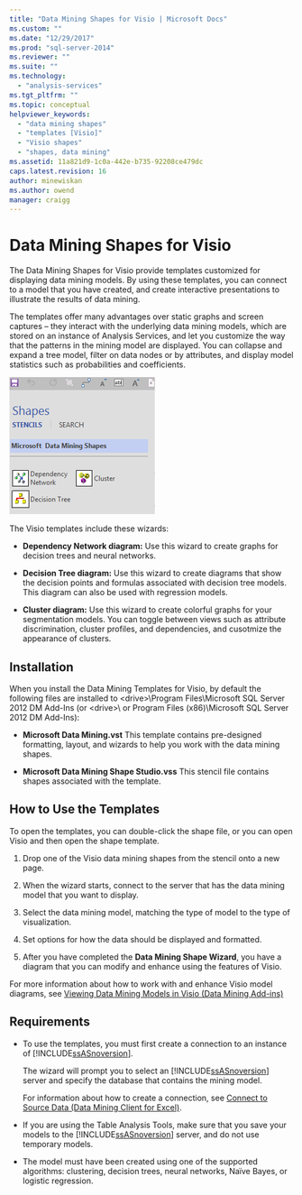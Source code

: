 ```yaml
---
title: "Data Mining Shapes for Visio | Microsoft Docs"
ms.custom: ""
ms.date: "12/29/2017"
ms.prod: "sql-server-2014"
ms.reviewer: ""
ms.suite: ""
ms.technology: 
  - "analysis-services"
ms.tgt_pltfrm: ""
ms.topic: conceptual
helpviewer_keywords: 
  - "data mining shapes"
  - "templates [Visio]"
  - "Visio shapes"
  - "shapes, data mining"
ms.assetid: 11a821d9-1c0a-442e-b735-92208ce479dc
caps.latest.revision: 16
author: minewiskan
ms.author: owend
manager: craigg
---
```

# Data Mining Shapes for Visio
  The Data Mining Shapes for Visio provide templates customized for displaying data mining models. By using these templates, you can connect to a model that you have created, and create interactive presentations to illustrate the results of data mining.  
  
 The templates offer many advantages over static graphs and screen captures – they interact with the underlying data mining models, which are stored on an instance of Analysis Services, and let you customize the way that the patterns in the mining model are displayed. You can collapse and expand a tree model, filter on data nodes or by attributes, and display model statistics such as probabilities and coefficients.  
  
 ![DM](media/dm-stencil.gif "DM")  
  
 The Visio templates include these wizards:  
  
-   **Dependency Network diagram:** Use this wizard to create graphs for decision trees and neural networks.  
  
-   **Decision Tree diagram:** Use this wizard to create diagrams that show the decision points and formulas associated with decision tree models. This diagram can also be used with regression models.  
  
-   **Cluster diagram:** Use this wizard to create colorful graphs for your segmentation models. You can toggle between views such as attribute discrimination, cluster profiles, and dependencies, and cusotmize the appearance of clusters.  
  
## Installation  
 When you install the Data Mining Templates for Visio, by default the following files are installed to \<drive>\Program Files\Microsoft SQL Server 2012 DM Add-Ins (or \<drive>\ or Program Files (x86)\Microsoft SQL Server 2012 DM Add-Ins):  
  
-   **Microsoft Data Mining.vst** This template contains pre-designed formatting, layout, and wizards to help you work with the data mining shapes.  
  
-   **Microsoft Data Mining Shape Studio.vss** This stencil file contains shapes associated with the template.  
  
## How to Use the Templates  
 To open the templates, you can double-click the shape file, or you can open Visio and then open the shape template.  
  
1.  Drop one of the Visio data mining shapes from the stencil onto a new page.  
  
2.  When the wizard starts, connect to the server that has the data mining model that you want to display.  
  
3.  Select the data mining model, matching the type of model to the type of visualization.  
  
4.  Set options for how the data should be displayed and formatted.  
  
5.  After you have completed the **Data Mining Shape Wizard**, you have a diagram that you can modify and enhance using the features of Visio.  
  
 For more information about how to work with and enhance Visio model diagrams, see [Viewing Data Mining Models in Visio &#40;Data Mining Add-ins&#41;](viewing-data-mining-models-in-visio-data-mining-add-ins.md)  
  
## Requirements  
  
-   To use the templates, you must first create a connection to an instance of [!INCLUDE[ssASnoversion](../includes/ssasnoversion-md.md)].  
  
     The wizard will prompt you to select an [!INCLUDE[ssASnoversion](../includes/ssasnoversion-md.md)] server and specify the database that contains the mining model.  
  
     For information about how to create a connection, see [Connect to Source Data &#40;Data Mining Client for Excel&#41;](connect-to-source-data-data-mining-client-for-excel.md).  
  
-   If you are using the Table Analysis Tools, make sure that you save your models to the [!INCLUDE[ssASnoversion](../includes/ssasnoversion-md.md)] server, and do not use temporary models.  
  
-   The model must have been created using one of the supported algorithms: clustering, decision trees, neural networks, Naïve Bayes, or logistic regression.  
  
  
